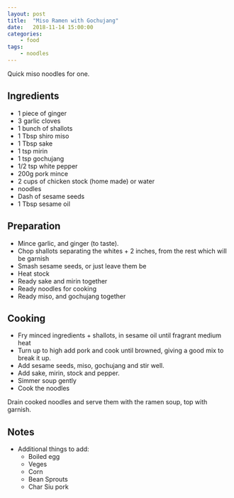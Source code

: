 ```yaml
---
layout: post
title:	"Miso Ramen with Gochujang"
date:	2018-11-14 15:00:00
categories:
    - food
tags:
    - noodles
---
```


Quick miso noodles for one.

## Ingredients

* 1 piece of ginger
* 3 garlic cloves
* 1 bunch of shallots
* 1 Tbsp shiro miso
* 1 Tbsp sake
* 1 tsp mirin
* 1 tsp gochujang
* 1/2 tsp white pepper
* 200g pork mince
* 2 cups of chicken stock (home made) or water
* noodles
* Dash of sesame seeds
* 1 Tbsp sesame oil

## Preparation

* Mince garlic, and ginger (to taste).
* Chop shallots separating the whites + 2 inches, from the rest which will be garnish 
* Smash sesame seeds, or just leave them be
* Heat stock
* Ready sake and mirin together
* Ready noodles for cooking
* Ready miso, and gochujang together

## Cooking

* Fry minced ingredients + shallots, in sesame oil until fragrant medium heat
* Turn up to high add pork and cook until browned, giving a good mix to break it up.
* Add sesame seeds, miso, gochujang and stir well.
* Add sake, mirin, stock and pepper.
* Simmer soup gently
* Cook the noodles

Drain cooked noodles and serve them with the ramen soup, top with garnish.

## Notes

* Additional things to add:
  * Boiled egg
  * Veges
  * Corn
  * Bean Sprouts
  * Char Siu pork


